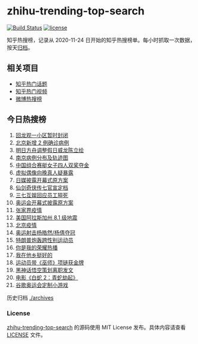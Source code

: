 # zhihu-trending-top-search

[![Build Status](https://github.com/justjavac/zhihu-trending-top-search/workflows/ci/badge.svg?branch=main)](https://github.com/justjavac/zhihu-trending-top-search/actions)
[![license](https://img.shields.io/github/license/justjavac/zhihu-trending-top-search)](https://github.com/justjavac/zhihu-trending-top-search/blob/main/LICENSE)

知乎热搜榜，记录从 2020-11-24 日开始的知乎热搜榜单。每小时抓取一次数据，按天[归档](./archives)。

## 相关项目

- [知乎热门话题](https://github.com/justjavac/zhihu-trending-hot-questions)
- [知乎热门视频](https://github.com/justjavac/zhihu-trending-hot-video)
- [微博热搜榜](https://github.com/justjavac/weibo-trending-hot-search)

## 今日热搜榜

<!-- BEGIN -->
<!-- 最后更新时间 Thu Jul 29 2021 19:10:16 GMT+0800 (China Standard Time) -->

1. [回龙观一小区暂时封闭](https://www.zhihu.com/search?q=北京疫情)
1. [北京新增 2 例确诊病例](https://www.zhihu.com/search?q=北京疫情)
1. [明日方舟调整假日威龙陈立绘](https://www.zhihu.com/search?q=明日方舟)
1. [南京病例分布及轨迹图](https://www.zhihu.com/search?q=南京疫情)
1. [中国组合赛艇女子四人双桨夺金](https://www.zhihu.com/search?q=赛艇)
1. [虚拟偶像向晚真人疑暴露](https://www.zhihu.com/search?q=A-Soul)
1. [日媒披露开幕式原方案](https://www.zhihu.com/search?q=奥运会开幕式)
1. [仙剑奇侠传七官宣定档](https://www.zhihu.com/search?q=仙剑奇侠传七)
1. [三七互娱回应员工猝死](https://www.zhihu.com/search?q=三七互娱)
1. [奥运会开幕式披露原方案](https://www.zhihu.com/search?q=任天堂)
1. [张家界疫情](https://www.zhihu.com/search?q=张家界)
1. [美国阿拉斯加州 8.1 级地震](https://www.zhihu.com/search?q=美国地震)
1. [北京疫情](https://www.zhihu.com/search?q=北京疫情)
1. [奥运射击杨皓然/杨倩夺冠](https://www.zhihu.com/search?q=混合团体10米气步枪)
1. [特朗普炮轰跨性别运动员](https://www.zhihu.com/search?q=跨性别运动员)
1. [你是我的荣耀热播](https://www.zhihu.com/search?q=你是我的荣耀)
1. [我在他乡挺好的](https://www.zhihu.com/search?q=我在他乡挺好)
1. [运动员带《巫师》项链获金牌](https://www.zhihu.com/search?q=巫师3)
1. [黑神话悟空策划离职发文](https://www.zhihu.com/search?q=黑神话：悟空)
1. [电影《白蛇 2：青蛇劫起》](https://www.zhihu.com/search?q=青蛇)
1. [谷歌奥运会定制小游戏](https://www.zhihu.com/search?q=涂鸦冠军岛运动会)

<!-- END -->

历史归档 [./archives](./archives)

### License

[zhihu-trending-top-search](https://github.com/justjavac/zhihu-trending-top-search)
的源码使用 MIT License 发布。具体内容请查看 [LICENSE](./LICENSE) 文件。

